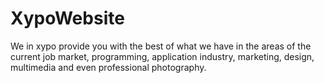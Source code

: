 # XypoWebsite
We in xypo provide you with the best of what we have in the areas of the current job market, programming, application industry, marketing, design, multimedia and even professional photography.
